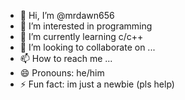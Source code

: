 - 👋 Hi, I’m @mrdawn656
- 👀 I’m interested in programming
- 🌱 I’m currently learning c/c++
- 💞️ I’m looking to collaborate on ...
- 📫 How to reach me ...
- 😄 Pronouns: he/him
- ⚡ Fun fact: im just a newbie (pls help)

<!---
mrdawn656/mrdawn656 is a ✨ special ✨ repository because its `README.md` (this file) appears on your GitHub profile.
You can click the Preview link to take a look at your changes.
--->
